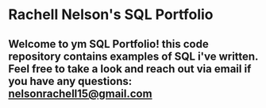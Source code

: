 # Rachell Nelson's SQL Portfolio

## Welcome to ym SQL Portfolio! this code repository contains examples of SQL i've written. Feel free to take a look and reach out via email if you have any questions: nelsonrachell15@gmail.com
